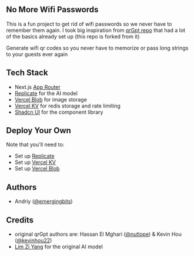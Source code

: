 ## No More Wifi Passwords

This is a fun project to get rid of wifi passwords so we never have to remember them again. I took big inspiration from [qrGpt repo](https://github.com/Nutlope/qrGPT) that had a lot of the basics already set up (this repo is forked from it)

Generate wifi qr codes so you never have to memorize or pass long strings to your guests ever again

## Tech Stack

- Next.js [App Router](https://nextjs.org/docs/app)
- [Replicate](https://replicate.com/) for the AI model
- [Vercel Blob](https://vercel.com/storage/blob) for image storage
- [Vercel KV](https://vercel.com/storage/kv) for redis storage and rate limiting
- [Shadcn UI](https://ui.shadcn.com/) for the component library

## Deploy Your Own

Note that you'll need to:

- Set up [Replicate](https://replicate.com)
- Set up [Vercel KV](https://vercel.com/docs/storage/vercel-kv/quickstart)
- Set up [Vercel Blob](https://vercel.com/docs/storage/vercel-blob/quickstart)

## Authors

- Andriy ([@emergingbits](https://twitter.com/emergingbits))

## Credits

- original qrGpt authors are: Hassan El Mghari ([@nutlope](https://twitter.com/nutlope)) & Kevin Hou ([@kevinhou22](https://twitter.com/kevinhou22))
- [Lim Zi Yang](https://github.com/ZYLIM0702) for the original AI model
